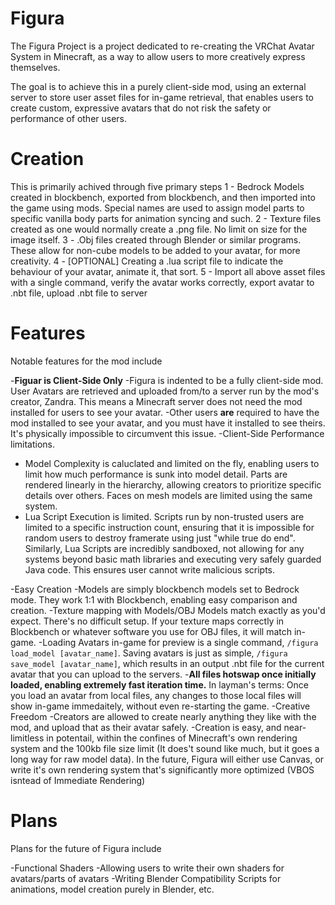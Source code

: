 # Figura

The Figura Project is a project dedicated to re-creating the VRChat Avatar System in Minecraft, as a way to allow users to more creatively express themselves.

The goal is to achieve this in a purely client-side mod, using an external server to store user asset files for in-game retrieval, that enables users to create custom, expressive avatars that do not risk the safety or performance of other users.



# Creation

This is primarily achived through five primary steps
1 - Bedrock Models created in blockbench, exported from blockbench, and then imported into the game using mods. Special names are used to assign model parts to specific vanilla body parts for animation syncing and such.
2 - Texture files created as one would normally create a .png file. No limit on size for the image itself.
3 - .Obj files created through Blender or similar programs. These allow for non-cube models to be added to your avatar, for more creativity.
4 - [OPTIONAL] Creating a .lua script file to indicate the behaviour of your avatar, animate it, that sort.
5 - Import all above asset files with a single command, verify the avatar works correctly, export avatar to .nbt file, upload .nbt file to server


# Features
Notable features for the mod include

-**Figuar is Client-Side Only**
  -Figura is indented to be a fully client-side mod. User Avatars are retrieved and uploaded from/to a server run by the mod's creator, Zandra. This means a Minecraft server does not need the mod installed for users to see your avatar.
  -Other users **are** required to have the mod installed to see your avatar, and you must have it installed to see theirs. It's physically impossible to circumvent this issue.
-Client-Side Performance limitations.
  - Model Complexity is caluclated and limited on the fly, enabling users to limit how much performance is sunk into model detail. Parts are rendered linearly in the hierarchy, allowing creators to prioritize specific details over others. Faces on mesh models are limited using the same system.
  - Lua Script Execution is limited. Scripts run by non-trusted users are limited to a specific instruction count, ensuring that it is impossible for random users to destroy framerate using just "while true do end". Similarly, Lua Scripts are incredibly sandboxed, not allowing for any systems beyond basic math libraries and executing very safely guarded Java code. This ensures user cannot write malicious scripts.

-Easy Creation
  -Models are simply blockbench models set to Bedrock mode. They work 1:1 with Blockbench, enabling easy comparison and creation.
  -Texture mapping with Models/OBJ Models match exactly as you'd expect. There's no difficult setup. If your texture maps correctly in Blockbench or whatever software you use for OBJ files, it will match in-game.
  -Loading Avatars in-game for preview is a single command, `/figura load_model [avatar_name]`. Saving avatars is just as simple, `/figura save_model [avatar_name]`, which results in an output .nbt file for the current avatar that you can upload to the servers.
  -**All files hotswap once initially loaded, enabling extremely fast iteration time.** In layman's terms: Once you load an avatar from local files, any changes to those local files will show in-game immedaitely, without even re-starting the game.
-Creative Freedom
  -Creators are allowed to create nearly anything they like with the mod, and upload that as their avatar safely.
  -Creation is easy, and near-limitless in potentail, within the confines of Minecraft's own rendering system and the 100kb file size limit (It does't sound like much, but it goes a long way for raw model data). In the future, Figura will either use Canvas, or write it's own rendering system that's significantly more optimized (VBOS isntead of Immediate Rendering)


# Plans
Plans for the future of Figura include

-Functional Shaders
  -Allowing users to write their own shaders for avatars/parts of avatars
-Writing Blender Compatibility Scripts for animations, model creation purely in Blender, etc.
